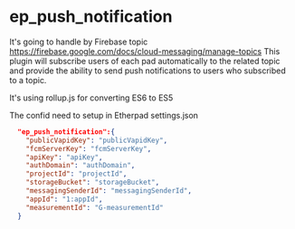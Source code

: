 # ep_push_notification

It's going to handle by Firebase topic https://firebase.google.com/docs/cloud-messaging/manage-topics
This plugin will subscribe users of each pad automatically to the related topic and provide the ability to send push notifications to users who subscribed to a topic.

It's using rollup.js for converting ES6 to ES5 

The confid need to setup in Etherpad settings.json 

```json
  "ep_push_notification":{
    "publicVapidKey": "publicVapidKey",
    "fcmServerKey": "fcmServerKey",
    "apiKey": "apiKey",
    "authDomain": "authDomain",
    "projectId": "projectId",
    "storageBucket": "storageBucket",
    "messagingSenderId": "messagingSenderId",
    "appId": "1:appId",
    "measurementId": "G-measurementId"
  }
 ```